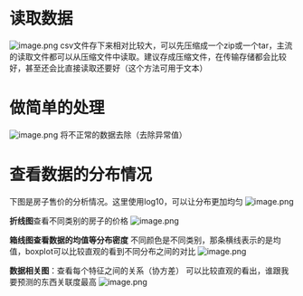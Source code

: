 # 读取数据
![image.png](https://gitee.com/XXXTENTWXD/pic/raw/master/images/20240323200618.png)
csv文件存下来相对比较大，可以先压缩成一个zip或一个tar，主流的读取文件都可以从压缩文件中读取。建议存成压缩文件，在传输存储都会比较好，甚至还会比直接读取还要好（这个方法可用于文本）

# 做简单的处理
![image.png](https://gitee.com/XXXTENTWXD/pic/raw/master/images/20240323200821.png)
将不正常的数据去除（去除异常值）

# 查看数据的分布情况
下图是房子售价的分析情况。这里使用log10，可以让分布更加均匀
![image.png](https://gitee.com/XXXTENTWXD/pic/raw/master/images/20240323200912.png)

**折线图**查看不同类别的房子的价格
![image.png](https://gitee.com/XXXTENTWXD/pic/raw/master/images/20240323201103.png)

**箱线图查看数据的均值等分布密度**
不同颜色是不同类别，那条横线表示的是均值，boxplot可以比较直观的看到不同分布之间的对比
![image.png](https://gitee.com/XXXTENTWXD/pic/raw/master/images/20240323201209.png)

**数据相关图**：查看每个特征之间的关系（协方差）
可以比较直观的看出，谁跟我要预测的东西关联度最高
![image.png](https://gitee.com/XXXTENTWXD/pic/raw/master/images/20240323201323.png)
